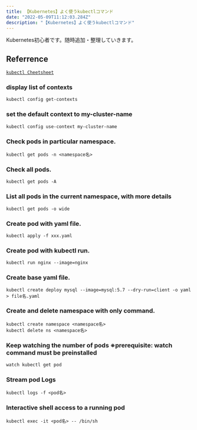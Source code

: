 ```yaml
---
title: 【Kubernetes】よく使うkubectlコマンド
date: "2022-05-09T11:12:03.284Z"
description: "【Kubernetes】よく使うkubectlコマンド"
---
```


Kubernetes初心者です。随時追加・整理していきます。

## Referrence 
<a href="https://kubernetes.io/docs/reference/kubectl/cheatsheet/" target="_blank">`kubectl Cheetsheet`</a>

### display list of contexts
```
kubectl config get-contexts
```

### set the default context to my-cluster-name
```
kubectl config use-context my-cluster-name
```

### Check pods in particular namespace.
```
kubectl get pods -n <namespace名>
```

### Check all pods.
```
kubectl get pods -A
```

### List all pods in the current namespace, with more details
```
kubectl get pods -o wide
```

### Create pod with yaml file.
```
kubectl apply -f xxx.yaml
```

### Create pod with kubectl run.
```
kubectl run nginx --image=nginx
```

### Create base yaml file.
```
kubectl create deploy mysql --image=mysql:5.7 --dry-run=client -o yaml > file名.yaml
```

### Create and delete namespace with only command.
```
kubectl create namespace <namespace名> 
kubectl delete ns <namespace名>
```

### Keep watching the number of pods ※prerequisite: watch command must be preinstalled
```
watch kubectl get pod
```

### Stream pod Logs
```
kubectl logs -f <pod名>
```

### Interactive shell access to a running pod
```
kubectl exec -it <pod名> -- /bin/sh
```
